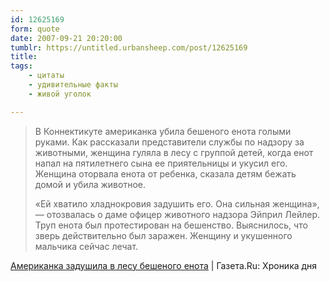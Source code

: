 ```yaml
---
id: 12625169
form: quote
date: 2007-09-21 20:20:00
tumblr: https://untitled.urbansheep.com/post/12625169
title: 
tags:
    - цитаты
    - удивительные факты
    - живой уголок

---
```


<blockquote>
<p>В Коннектикуте американка убила бешеного енота голыми руками. Как рассказали представители службы по надзору за животными, женщина гуляла в лесу с группой детей, когда енот напал на пятилетнего сына ее приятельницы и укусил его. Женщина оторвала енота от ребенка, сказала детям бежать домой и убила животное.</p>

<p>«Ей хватило хладнокровия задушить его. Она сильная женщина», — отозвалась о даме офицер животного надзора Эйприл Лейлер. Труп енота был протестирован на бешенство. Выяснилось, что зверь действительно был заражен. Женщину и укушенного мальчика сейчас лечат.</p>
</blockquote>

<a href="http://gazeta.ru/news/lenta/2007/08/11/n_1104071.shtml">Американка задушила в лесу бешеного енота</a> | Газета.Ru: Хроника дня
